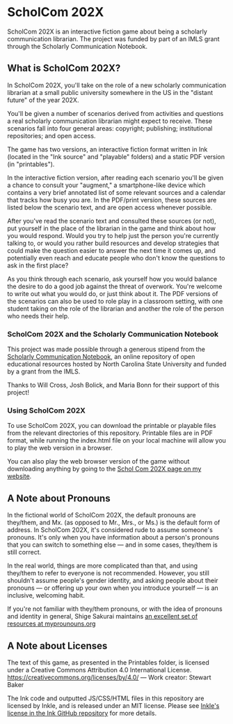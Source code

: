 # ScholCom 202X
ScholCom 202X is an interactive fiction game about being a scholarly communication librarian. The project was funded by part of an IMLS grant through the Scholarly Communication Notebook.

## What is ScholCom 202X?

In ScholCom 202X, you'll take on the role of a new scholarly communication librarian at a small public university somewhere in the US in the "distant future" of the year 202X.

You'll be given a number of scenarios derived from activities and questions a real scholarly communication librarian might expect to receive. These scenarios fall into four general areas: copyright; publishing; institutional repositories; and open access. 

The game has two versions, an interactive fiction format written in Ink (located in the "Ink source" and "playable" folders) and a static PDF version (in "printables").

In the interactive fiction version, after reading each scenario you'll be given a chance to consult your "augment," a smartphone-like device which contains a very brief annotated list of some relevant sources and a calendar that tracks how busy you are. In the PDF/print version, these sources are listed below the scenario text, and are open access whenever possible. 

After you've read the scenario text and consulted these sources (or not), put yourself in the place of the librarian in the game and think about how you would respond. Would you try to help just the person you're currently talking to, or would you rather build resources and develop strategies that could make the question easier to answer the next time it comes up, and potentially even reach and educate people who don't know the questions to ask in the first place? 

As you think through each scenario, ask yourself how you would balance the desire to do a good job against the threat of overwork. You're welcome to write out what you would do, or just think about it. The PDF versions of the scenarios can also be used to role play in a classroom setting, with one student taking on the role of the librarian and another the role of the person who needs their help. 

### ScholCom 202X and the Scholarly Communication Notebook

This project was made possible through a generous stipend from the [Scholarly Communication Notebook](https://lisoer.wordpress.ncsu.edu/notebook/), an online repository of open educational resources hosted by North Carolina State University and funded by a grant from the IMLS.

Thanks to Will Cross, Josh Bolick, and Maria Bonn for their support of this project!

### Using ScholCom 202X 

To use ScholCom 202X, you can download the printable or playable files from the relevant directories of this repository. Printable files are in PDF format, while running the index.html file on your local machine will allow you to play the web version in a browser.

You can also play the web browser version of the game without downloading anything by going to the [Schol Com 202X page on my website](https://people.wou.edu/~bakersc/ScholCom202X/index.html).

## A Note about Pronouns

In the fictional world of ScholCom 202X, the default pronouns are they/them, and Mx. (as opposed to Mr., Mrs., or Ms.) is the default form of address. In ScholCom 202X, it's considered rude to assume someone's pronouns. It's only when you have information about a person's pronouns that you can switch to something else — and in some cases, they/them is still correct.

In the real world, things are more complicated than that, and using they/them to refer to everyone is not recommended. However, you still shouldn't assume people's gender identity, and asking people about their pronouns — or offering up your own when you introduce yourself — is an inclusive, welcoming habit.

If you're not familiar with they/them pronouns, or with the idea of pronouns and identity in general, Shige Sakurai maintains [an excellent set of resources at myprounouns.org](https://www.mypronouns.org/they-them) 

## A Note about Licenses

The text of this game, as presented in the Printables folder, is licensed under a Creative Commons Attribution 4.0 International License.
https://creativecommons.org/licenses/by/4.0/ — Work creator: Stewart Baker

The Ink code and outputted JS/CSS/HTML files in this repository are licensed by Inkle, and is released under an MIT license. Please see [Inkle's license in the Ink GitHub repository](https://github.com/inkle/ink/blob/master/LICENSE.txt) for more details.
